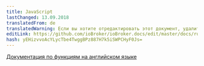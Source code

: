 ```yaml
---
title: JavaScript
lastChanged: 13.09.2018
translatedFrom: de
translatedWarning: Если вы хотите отредактировать этот документ, удалите поле «translatedFrom», в противном случае этот документ будет снова автоматически переведен
editLink: https://github.com/ioBroker/ioBroker.docs/edit/master/docs/ru/logic/javascript.md
hash: yEHizvvoAcYLycTbe4TwggBPz887H7k5iSWPCHyF0Js=
---
```

[Документация по функциям на английском языке](https://github.com/ioBroker/ioBroker.javascript/blob/master/docs/en/javascript.md)
